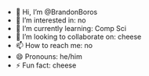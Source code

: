 - 👋 Hi, I’m @BrandonBoros
- 👀 I’m interested in: no
- 🌱 I’m currently learning: Comp Sci
- 💞️ I’m looking to collaborate on: cheese
- 📫 How to reach me: no
- 😄 Pronouns: he/him
- ⚡ Fun fact: cheese

<!---
BrandonBoros/BrandonBoros is a ✨ special ✨ repository because its `README.md` (this file) appears on your GitHub profile.
You can click the Preview link to take a look at your changes.
--->
